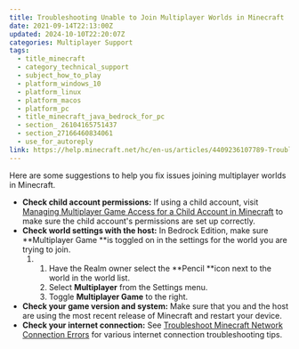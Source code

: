 ```yaml
---
title: Troubleshooting Unable to Join Multiplayer Worlds in Minecraft
date: 2021-09-14T22:13:00Z
updated: 2024-10-10T22:20:07Z
categories: Multiplayer Support
tags:
  - title_minecraft
  - category_technical_support
  - subject_how_to_play
  - platform_windows_10
  - platform_linux
  - platform_macos
  - platform_pc
  - title_minecraft_java_bedrock_for_pc
  - section_ 26104165751437
  - section_27166460834061
  - use_for_autoreply
link: https://help.minecraft.net/hc/en-us/articles/4409236107789-Troubleshooting-Unable-to-Join-Multiplayer-Worlds-in-Minecraft
---
```


Here are some suggestions to help you fix issues joining multiplayer worlds in Minecraft.

- **Check child account permissions:** If using a child account, visit [Managing Multiplayer Game Access for a Child Account in Minecraft](../Account-Settings/Managing-Multiplayer-Game-Access-for-a-Child-Account-in-Minecraft.md) to make sure the child account's permissions are set up correctly.
- **Check world settings with the host:** In Bedrock Edition, make sure **Multiplayer Game **is toggled on in the settings for the world you are trying to join.
  1.  1.  Have the Realm owner select the **Pencil **icon next to the world in the world list.
      2.  Select **Multiplayer** from the Settings menu.
      3.  Toggle **Multiplayer Game** to the right.
- **Check your game version and system:** Make sure that you and the host are using the most recent release of Minecraft and restart your device.
- **Check your internet connection:** See [Troubleshoot Minecraft Network Connection Errors](../Performance-Troubleshooting/Troubleshoot-Minecraft-Network-Connection-Errors.md) for various internet connection troubleshooting tips.
